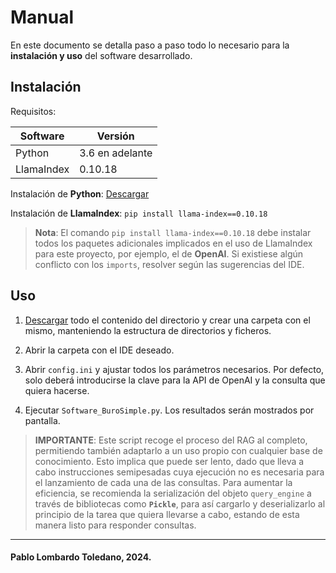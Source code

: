 # Manual

En este documento se detalla paso a paso todo lo necesario para la **instalación y uso** del software desarrollado.

## Instalación

Requisitos:

| Software | Versión |
|--|--|
| Python | 3.6 en adelante |
| LlamaIndex | 0.10.18 |

Instalación de **Python**: [Descargar](https://www.python.org/downloads/)

Instalación de **LlamaIndex**: `pip install llama-index==0.10.18` 

> **Nota**: El comando `pip install llama-index==0.10.18` debe instalar todos los paquetes adicionales implicados en el uso de LlamaIndex para este proyecto, por ejemplo, el de **OpenAI**. Si existiese algún conflicto con los `imports`, resolver según las sugerencias del IDE.

## Uso

1. [Descargar](https://github.com/akalombi/BuroSimple/archive/refs/heads/main.zip) todo el contenido del directorio y crear una carpeta con el mismo, manteniendo la estructura de directorios y ficheros.

2. Abrir la carpeta con el IDE deseado.

3. Abrir `config.ini` y ajustar todos los parámetros necesarios. Por defecto, solo deberá introducirse la clave para la API de OpenAI y la consulta que quiera hacerse.

4. Ejecutar `Software_BuroSimple.py`. Los resultados serán mostrados por pantalla.

> **IMPORTANTE**: Este script recoge el proceso del RAG al completo, permitiendo también adaptarlo a un uso propio con cualquier base de conocimiento. Esto implica que puede ser lento, dado que lleva a cabo instrucciones semipesadas cuya ejecución no es necesaria para el lanzamiento de cada una de las consultas. Para aumentar la eficiencia, se recomienda la serialización del objeto `query_engine` a través de bibliotecas como **`Pickle`**, para así cargarlo y deserializarlo al principio de la tarea que quiera llevarse a cabo, estando de esta manera listo para responder consultas.
---

#### Pablo Lombardo Toledano, 2024.
